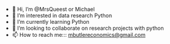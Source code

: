 - 👋 Hi, I’m @MrsQueest or Michael
- 👀 I’m interested in data research Python 
- 🌱 I’m currently learning Python 
- 💞️ I’m looking to collaborate on research projects with python 
- 📫 How to reach me::: mbutlereconomics@gmail.com 

<!---
MrsQueest/MrsQueest is a ✨ special ✨ repository because its `README.md` (this file) appears on your GitHub profile.
You can click the Preview link to take a look at your changes.
--->
